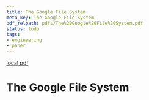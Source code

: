 ```yaml
---
title: The Google File System
meta_key: The Google File System
pdf_relpath: pdfs/The%20Google%20File%20System.pdf
status: todo
tags:
- engineering
- paper
---
```


[local pdf](../../../pdfs/The%20Google%20File%20System.pdf)

# The Google File System
